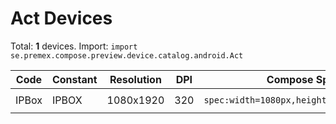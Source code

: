 # Act Devices

Total: **1** devices. Import: `import se.premex.compose.preview.device.catalog.android.Act`

| Code | Constant | Resolution | DPI | Compose Spec | Preview Usage |
|------|----------|------------|-----|-------------|---------------|
| IPBox | IPBOX | 1080x1920 | 320 | `spec:width=1080px,height=1920px,dpi=320` | `@Preview(device = Act.IPBOX)` |

<!-- Generated automatically. Do not edit manually. -->
